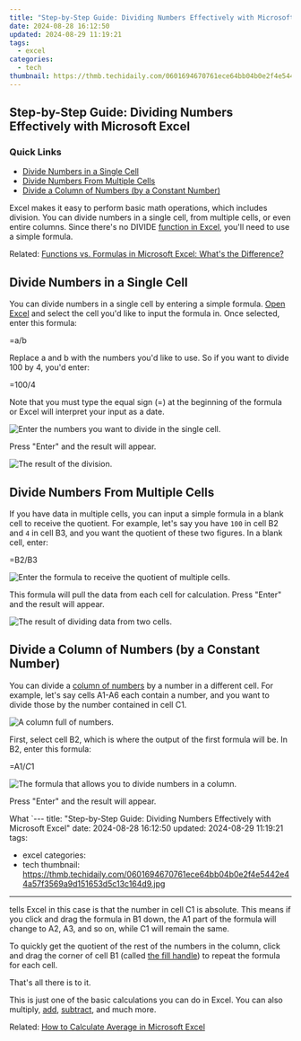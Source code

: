 ```yaml
---
title: "Step-by-Step Guide: Dividing Numbers Effectively with Microsoft Excel"
date: 2024-08-28 16:12:50
updated: 2024-08-29 11:19:21
tags:
  - excel
categories:
  - tech
thumbnail: https://thmb.techidaily.com/0601694670761ece64bb04b0e2f4e5442e44a57f3569a9d151653d5c13c164d9.jpg
---
```


## Step-by-Step Guide: Dividing Numbers Effectively with Microsoft Excel

### Quick Links

* [Divide Numbers in a Single Cell](https://screen-capture.techidaily.com/ultimate-technique-programming-a-time-counter-in-obs-for-2024/)
* [Divide Numbers From Multiple Cells](https://fake-location.techidaily.com/ispoofer-is-not-working-on-motorola-edge-40-pro-fixed-drfone-by-drfone-virtual-android/)
* [Divide a Column of Numbers (by a Constant Number)](https://www.howtogeek.com/785845/how-to-divide-numbers-in-microsoft-excel/#divide-a-column-of-numbers-by-a-constant-number)

 Excel makes it easy to perform basic math operations, which includes division. You can divide numbers in a single cell, from multiple cells, or even entire columns. Since there's no DIVIDE [function in Excel](https://games-able.techidaily.com/is-premium-play-on-demand-worth-it/), you'll need to use a simple formula.

Related: [Functions vs. Formulas in Microsoft Excel: What's the Difference?](https://games-able.techidaily.com/is-premium-play-on-demand-worth-it/) 

##  Divide Numbers in a Single Cell

 You can divide numbers in a single cell by entering a simple formula. [Open Excel](https://ai-vdieo-software.techidaily.com/updated-beyond-quik-exploring-the-best-pc-video-editing-software-for-gopro-users/) and select the cell you'd like to input the formula in. Once selected, enter this formula:

=a/b

 Replace a and b with the numbers you'd like to use. So if you want to divide 100 by 4, you'd enter:

=100/4

 Note that you must type the equal sign (=) at the beginning of the formula or Excel will interpret your input as a date.

![Enter the numbers you want to divide in the single cell.](https://static1.howtogeekimages.com/wordpress/wp-content/uploads/2022/02/Enter-the-numbers-you-want-to-divide-in-the-single-cell..png) 

 Press "Enter" and the result will appear.

![The result of the division.](https://static1.howtogeekimages.com/wordpress/wp-content/uploads/2022/02/The-result-of-the-division..png) 

##  Divide Numbers From Multiple Cells

 If you have data in multiple cells, you can input a simple formula in a blank cell to receive the quotient. For example, let's say you have `100` in cell B2 and `4` in cell B3, and you want the quotient of these two figures. In a blank cell, enter:

=B2/B3

![Enter the formula to receive the quotient of multiple cells.](https://static1.howtogeekimages.com/wordpress/wp-content/uploads/2022/02/Enter-the-formula-to-receive-the-quotient-of-multiple-cells..png) 

 This formula will pull the data from each cell for calculation. Press "Enter" and the result will appear.

![The result of dividing data from two cells.](https://static1.howtogeekimages.com/wordpress/wp-content/uploads/2022/02/The-result-of-dividing-data-from-two-cells..png) 

##  Divide a Column of Numbers (by a Constant Number)

 You can divide a [column of numbers](https://tiktok-clips.techidaily.com/2024-approved-speeding-up-tiktok-videos-made-simple/) by a number in a different cell. For example, let's say cells A1-A6 each contain a number, and you want to divide those by the number contained in cell C1.

![A column full of numbers.](https://static1.howtogeekimages.com/wordpress/wp-content/uploads/2022/02/A-column-full-of-numbers..png) 

 First, select cell B2, which is where the output of the first formula will be. In B2, enter this formula:

=A1/$C$1

![The formula that allows you to divide numbers in a column.](https://static1.howtogeekimages.com/wordpress/wp-content/uploads/2022/02/The-formula-that-allows-you-to-divide-numbers-in-a-column..png) 

 Press "Enter" and the result will appear.

 What `---
title: "Step-by-Step Guide: Dividing Numbers Effectively with Microsoft Excel"
date: 2024-08-28 16:12:50
updated: 2024-08-29 11:19:21
tags:
  - excel
categories:
  - tech
thumbnail: https://thmb.techidaily.com/0601694670761ece64bb04b0e2f4e5442e44a57f3569a9d151653d5c13c164d9.jpg
---

 tells Excel in this case is that the number in cell C1 is absolute. This means if you click and drag the formula in B1 down, the A1 part of the formula will change to A2, A3, and so on, while C1 will remain the same.

 To quickly get the quotient of the rest of the numbers in the column, click and drag the corner of cell B1 (called [the fill handle](https://visual-screen-recording.techidaily.com/new-in-2024-top-5-best-hdmi-21-gaming-monitors-ps5-compatible/)) to repeat the formula for each cell.

 That's all there is to it.

 This is just one of the basic calculations you can do in Excel. You can also multiply, [add](https://instagram-clips.techidaily.com/updated-2024-approved-unveiling-instagrams-policies-a-musicians-legal-primer/), [subtract](https://ios-unlock.techidaily.com/how-to-remove-flashlight-from-apple-iphone-12-mini-lock-screen-by-drfone-ios/), and much more.

Related: [How to Calculate Average in Microsoft Excel](https://win-able.techidaily.com/fixing-overwatch-startup-issues-how-to-get-rid-of-the-persistent-black-screen/)

<ins class="adsbygoogle"
     style="display:block"
     data-ad-format="autorelaxed"
     data-ad-client="ca-pub-7571918770474297"
     data-ad-slot="1223367746"></ins>



<ins class="adsbygoogle"
     style="display:block"
     data-ad-client="ca-pub-7571918770474297"
     data-ad-slot="8358498916"
     data-ad-format="auto"
     data-full-width-responsive="true"></ins>
